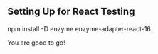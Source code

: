 ## Setting Up for React Testing 

npm install -D enzyme enzyme-adapter-react-16

You are good to go!